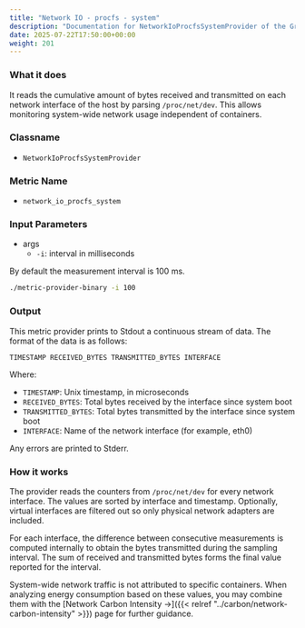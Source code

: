 ```yaml
---
title: "Network IO - procfs - system"
description: "Documentation for NetworkIoProcfsSystemProvider of the Green Metrics Tool"
date: 2025-07-22T17:50:00+00:00
weight: 201
---
```


### What it does

It reads the cumulative amount of bytes received and transmitted on each
network interface of the host by parsing `/proc/net/dev`. This allows
monitoring system-wide network usage independent of containers.

### Classname

- `NetworkIoProcfsSystemProvider`

### Metric Name

- `network_io_procfs_system`

### Input Parameters

- args
  - `-i`: interval in milliseconds

By default the measurement interval is 100 ms.

```bash
./metric-provider-binary -i 100
```

### Output

This metric provider prints to Stdout a continuous stream of data. The format of
 the data is as follows:

`TIMESTAMP RECEIVED_BYTES TRANSMITTED_BYTES INTERFACE`

Where:

- `TIMESTAMP`: Unix timestamp, in microseconds
- `RECEIVED_BYTES`: Total bytes received by the interface since system boot
- `TRANSMITTED_BYTES`: Total bytes transmitted by the interface since system boot
- `INTERFACE`: Name of the network interface (for example, eth0)

Any errors are printed to Stderr.

### How it works

The provider reads the counters from `/proc/net/dev` for every network
interface. The values are sorted by interface and timestamp. Optionally, virtual
interfaces are filtered out so only physical network adapters are included.

For each interface, the difference between consecutive measurements is computed
internally to obtain the bytes transmitted during the sampling interval. The
sum of received and transmitted bytes forms the final value reported for the
interval.

System-wide network traffic is not attributed to specific containers. When
analyzing energy consumption based on these values, you may combine them with the
[Network Carbon Intensity →]({{< relref "../carbon/network-carbon-intensity" >}})
page for further guidance.
